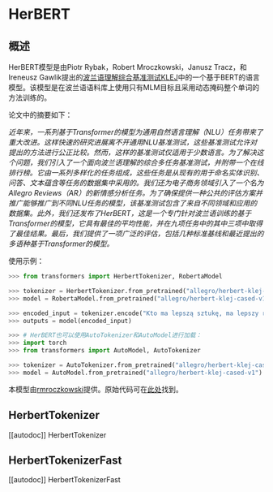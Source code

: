 <!--
版权2020年HuggingFace团队。版权所有。

根据Apache许可证第2.0版（“许可证”）许可；除非符合许可证，否则您不得使用此文件。
您可以在以下地址获得许可证的副本：

http://www.apache.org/licenses/LICENSE-2.0

除非适用法律或书面同意，否则根据许可证分发的软件是基于“按原样”基础分发的，不附带任何明示或暗示的担保或条件。
请详见许可证中有关特定语言的规定和限制。

⚠️请注意，此文件使用Markdown格式，但包含我们文档构建器的特定语法（类似于MDX），在您的Markdown查看器中可能无法正确显示。

-->

# HerBERT

## 概述

HerBERT模型是由Piotr Rybak，Robert Mroczkowski，Janusz Tracz，和Ireneusz Gawlik提出的[波兰语理解综合基准测试KLEJ](https://www.aclweb.org/anthology/2020.acl-main.111.pdf)中的一个基于BERT的语言模型。该模型是在波兰语语料库上使用只有MLM目标且采用动态掩码整个单词的方法训练的。

论文中的摘要如下：

*近年来，一系列基于Transformer的模型为通用自然语言理解（NLU）任务带来了重大改进。这样快速的研究进展离不开通用NLU基准测试，这些基准测试允许对提出的方法进行公正比较。然而，这样的基准测试仅适用于少数语言。为了解决这个问题，我们引入了一个面向波兰语理解的综合多任务基准测试，并附带一个在线排行榜。它由一系列多样化的任务组成，这些任务是从现有的用于命名实体识别、问答、文本蕴含等任务的数据集中采用的。我们还为电子商务领域引入了一个名为Allegro Reviews（AR）的新情感分析任务。为了确保提供一种公共的评估方案并推广能够推广到不同NLU任务的模型，该基准测试包含了来自不同领域和应用的数据集。此外，我们还发布了HerBERT，这是一个专门针对波兰语训练的基于Transformer的模型，它具有最佳的平均性能，并在九项任务中的其中三项中取得了最佳结果。最后，我们提供了一项广泛的评估，包括几种标准基线和最近提出的多语种基于Transformer的模型。*

使用示例：

```python
>>> from transformers import HerbertTokenizer, RobertaModel

>>> tokenizer = HerbertTokenizer.from_pretrained("allegro/herbert-klej-cased-tokenizer-v1")
>>> model = RobertaModel.from_pretrained("allegro/herbert-klej-cased-v1")

>>> encoded_input = tokenizer.encode("Kto ma lepszą sztukę, ma lepszy rząd – to jasne.", return_tensors="pt")
>>> outputs = model(encoded_input)

>>> # HerBERT也可以使用AutoTokenizer和AutoModel进行加载：
>>> import torch
>>> from transformers import AutoModel, AutoTokenizer

>>> tokenizer = AutoTokenizer.from_pretrained("allegro/herbert-klej-cased-tokenizer-v1")
>>> model = AutoModel.from_pretrained("allegro/herbert-klej-cased-v1")
```

本模型由[rmroczkowski](https://huggingface.co/rmroczkowski)提供。原始代码可在[此处](https://github.com/allegro/HerBERT)找到。

## HerbertTokenizer

[[autodoc]] HerbertTokenizer

## HerbertTokenizerFast

[[autodoc]] HerbertTokenizerFast

